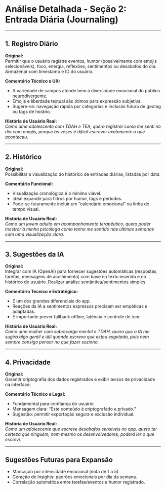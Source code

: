 # Análise Detalhada - Seção 2: Entrada Diária (Journaling)

---

## **1. Registro Diário**

**Original:**  
Permitir que o usuário registre eventos, humor (possivelmente com emojis selecionáveis), foco, energia, reflexões, sentimentos ou desabafos do dia. Armazenar com timestamp e ID do usuário.

**Comentário Técnico e UX:**  
- A variedade de campos atende bem à diversidade emocional do público neurodivergente.  
- Emojis e liberdade textual são ótimos para expressão subjetiva.  
- Sugere-se: navegação rápida por categorias e inclusão futura de geotag ou tags de horário.

**História de Usuário Real:**  
*Como uma adolescente com TDAH e TEA, quero registrar como me senti no dia com emojis, porque às vezes é difícil escrever exatamente o que aconteceu.*

---

## **2. Histórico**

**Original:**  
Possibilitar a visualização do histórico de entradas diárias, listadas por data.

**Comentário Funcional:**  
- Visualização cronológica é o mínimo viável.  
- Ideal expandir para filtros por humor, tags e períodos.  
- Pode-se futuramente incluir um “calendário emocional” ou linha do tempo visual.

**História de Usuário Real:**  
*Como um jovem adulto em acompanhamento terapêutico, quero poder mostrar à minha psicóloga como tenho me sentido nas últimas semanas com uma visualização clara.*

---

## **3. Sugestões da IA**

**Original:**  
Integrar com IA (OpenAI) para fornecer sugestões automáticas (respostas, tarefas, mensagens de acolhimento) com base no texto inserido e no histórico do usuário. Realizar análise semântica/sentimentos simples.

**Comentário Técnico e Estratégico:**  
- É um dos grandes diferenciais do app.  
- Reações da IA a sentimentos expressos precisam ser empáticas e adaptadas.  
- É importante prever fallback offline, latência e controle de tom.

**História de Usuário Real:**  
*Como uma mulher com sobrecarga mental e TDAH, quero que a IA me sugira algo gentil e útil quando escrevo que estou esgotada, pois nem sempre consigo pensar no que fazer sozinha.*

---

## **4. Privacidade**

**Original:**  
Garantir criptografia dos dados registrados e exibir avisos de privacidade na interface.

**Comentário Técnico e Legal:**  
- Fundamental para confiança do usuário.  
- Mensagem clara: “Este conteúdo é criptografado e privado.”  
- Sugestão: permitir exportação segura e exclusão individual.

**História de Usuário Real:**  
*Como um adolescente que escreve desabafos sensíveis no app, quero ter certeza que ninguém, nem mesmo os desenvolvedores, poderá ler o que escrevi.*

---

## **Sugestões Futuras para Expansão**

- Marcação por intensidade emocional (nota de 1 a 5).  
- Geração de insights: padrões emocionais por dia da semana.  
- Correlação automática entre tarefas/eventos e humor registrado.